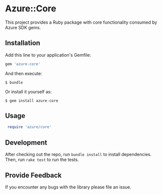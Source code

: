 # Azure::Core

This project provides a Ruby package with core functionality consumed by Azure SDK gems.

## Installation

Add this line to your application's Gemfile:

```ruby
gem 'azure-core'
```

And then execute:

    $ bundle

Or install it yourself as:

    $ gem install azure-core

## Usage
```ruby
 require 'azure/core'
```

## Development

After checking out the repo, run `bundle install` to install dependencies. Then, run `rake test` to run the tests.

## Provide Feedback

If you encounter any bugs with the library please file an issue.
